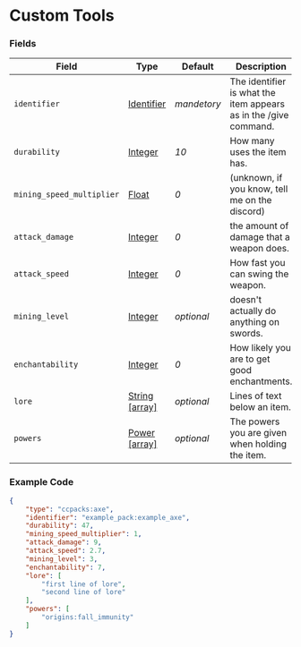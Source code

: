# Custom Tools

### Fields

   Field   | Type | Default | Description
-----------|------|---------|-------------
`identifier` | [Identifier]() | *mandetory* | The identifier is what the item appears as in the /give command.
`durability` | [Integer]() | *10* | How many uses the item has.
`mining_speed_multiplier` | [Float]() | *0* | (unknown, if you know, tell me on the discord)
`attack_damage` | [Integer]() | *0* | the amount of damage that a weapon does.
`attack_speed` | [Integer]() | *0* | How fast you can swing the weapon.
`mining_level` | [Integer]() | *optional* | doesn't actually do anything on swords.
`enchantability` | [Integer]() | *0* | How likely you are to get good enchantments.
`lore` | [String [array]]() | *optional* | Lines of text below an item.
`powers` | [Power [array]]() | *optional* | The powers you are given when holding the item.

### Example Code

```json
{
	"type": "ccpacks:axe",
	"identifier": "example_pack:example_axe",
	"durability": 47,
	"mining_speed_multiplier": 1,
	"attack_damage": 9,
	"attack_speed": 2.7,
	"mining_level": 3,
	"enchantability": 7,
	"lore": [
		"first line of lore",
		"second line of lore"
	],
	"powers": [
		"origins:fall_immunity"
	]
}
```
